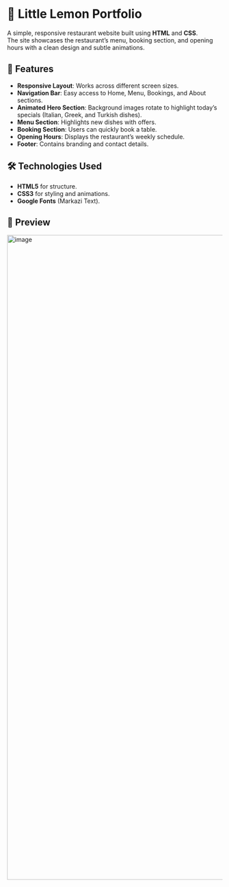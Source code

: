 # 🍋 Little Lemon Portfolio

A simple, responsive restaurant website built using **HTML** and **CSS**.  
The site showcases the restaurant’s menu, booking section, and opening hours with a clean design and subtle animations.


## 📌 Features
- **Responsive Layout**: Works across different screen sizes.  
- **Navigation Bar**: Easy access to Home, Menu, Bookings, and About sections.  
- **Animated Hero Section**: Background images rotate to highlight today’s specials (Italian, Greek, and Turkish dishes).  
- **Menu Section**: Highlights new dishes with offers.  
- **Booking Section**: Users can quickly book a table.  
- **Opening Hours**: Displays the restaurant’s weekly schedule.  
- **Footer**: Contains branding and contact details.


## 🛠️ Technologies Used
- **HTML5** for structure.  
- **CSS3** for styling and animations. 
- **Google Fonts** (Markazi Text).


## 📸 Preview
<img width="1588" height="1505" alt="image" src="https://github.com/user-attachments/assets/c1042eb0-4daf-4911-b5f6-2eaff2dc6c10" />
